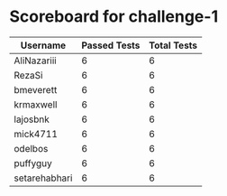 # Scoreboard for challenge-1
| Username   | Passed Tests | Total Tests |
|------------|--------------|-------------|
| AliNazariii | 6 | 6 |
| RezaSi | 6 | 6 |
| bmeverett | 6 | 6 |
| krmaxwell | 6 | 6 |
| lajosbnk | 6 | 6 |
| mick4711 | 6 | 6 |
| odelbos | 6 | 6 |
| puffyguy | 6 | 6 |
| setarehabhari | 6 | 6 |
